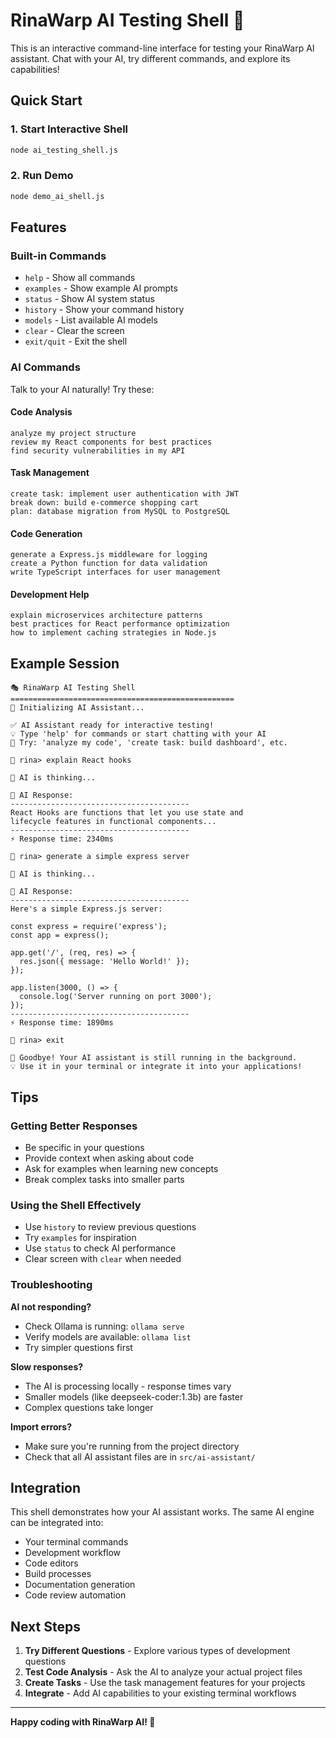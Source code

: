 # RinaWarp AI Testing Shell 🤖

This is an interactive command-line interface for testing your RinaWarp AI assistant. Chat with your AI, try different commands, and explore its capabilities!

## Quick Start

### 1. Start Interactive Shell
```bash
node ai_testing_shell.js
```

### 2. Run Demo
```bash
node demo_ai_shell.js
```

## Features

### Built-in Commands
- `help` - Show all commands
- `examples` - Show example AI prompts  
- `status` - Show AI system status
- `history` - Show your command history
- `models` - List available AI models
- `clear` - Clear the screen
- `exit/quit` - Exit the shell

### AI Commands
Talk to your AI naturally! Try these:

#### Code Analysis
```
analyze my project structure
review my React components for best practices
find security vulnerabilities in my API
```

#### Task Management  
```
create task: implement user authentication with JWT
break down: build e-commerce shopping cart
plan: database migration from MySQL to PostgreSQL
```

#### Code Generation
```
generate a Express.js middleware for logging
create a Python function for data validation
write TypeScript interfaces for user management
```

#### Development Help
```
explain microservices architecture patterns
best practices for React performance optimization
how to implement caching strategies in Node.js
```

## Example Session

```
🎭 RinaWarp AI Testing Shell
==================================================
🚀 Initializing AI Assistant...

✅ AI Assistant ready for interactive testing!
💡 Type 'help' for commands or start chatting with your AI
🎯 Try: 'analyze my code', 'create task: build dashboard', etc.

🤖 rina> explain React hooks

🤖 AI is thinking...

🎯 AI Response:
----------------------------------------
React Hooks are functions that let you use state and 
lifecycle features in functional components...
----------------------------------------
⚡ Response time: 2340ms

🤖 rina> generate a simple express server

🤖 AI is thinking...

🎯 AI Response:
----------------------------------------
Here's a simple Express.js server:

const express = require('express');
const app = express();

app.get('/', (req, res) => {
  res.json({ message: 'Hello World!' });
});

app.listen(3000, () => {
  console.log('Server running on port 3000');
});
----------------------------------------
⚡ Response time: 1890ms

🤖 rina> exit

👋 Goodbye! Your AI assistant is still running in the background.
💡 Use it in your terminal or integrate it into your applications!
```

## Tips

### Getting Better Responses
- Be specific in your questions
- Provide context when asking about code
- Ask for examples when learning new concepts
- Break complex tasks into smaller parts

### Using the Shell Effectively
- Use `history` to review previous questions
- Try `examples` for inspiration
- Use `status` to check AI performance
- Clear screen with `clear` when needed

### Troubleshooting

**AI not responding?**
- Check Ollama is running: `ollama serve`
- Verify models are available: `ollama list`
- Try simpler questions first

**Slow responses?**
- The AI is processing locally - response times vary
- Smaller models (like deepseek-coder:1.3b) are faster
- Complex questions take longer

**Import errors?**
- Make sure you're running from the project directory
- Check that all AI assistant files are in `src/ai-assistant/`

## Integration

This shell demonstrates how your AI assistant works. The same AI engine can be integrated into:

- Your terminal commands
- Development workflow  
- Code editors
- Build processes
- Documentation generation
- Code review automation

## Next Steps

1. **Try Different Questions** - Explore various types of development questions
2. **Test Code Analysis** - Ask the AI to analyze your actual project files
3. **Create Tasks** - Use the task management features for your projects
4. **Integrate** - Add AI capabilities to your existing terminal workflows

---

**Happy coding with RinaWarp AI! 🚀**
